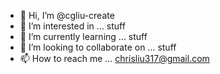 - 👋 Hi, I’m @cgliu-create
- 👀 I’m interested in ... stuff
- 🌱 I’m currently learning ... stuff
- 💞️ I’m looking to collaborate on ... stuff
- 📫 How to reach me ... chrisliu317@gmail.com
